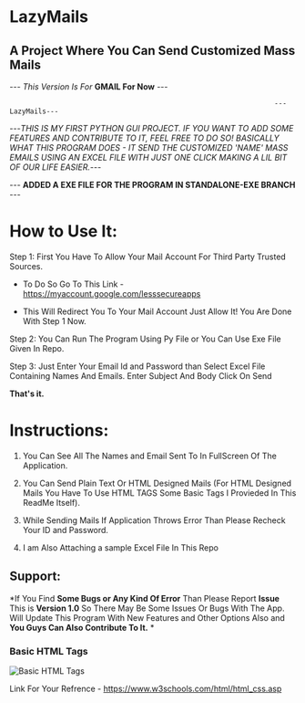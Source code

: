 # LazyMails
## A Project Where You Can Send Customized Mass Mails 

 --- *This Version Is For* **GMAIL For Now** ---

                                                                     ---LazyMails---

---*THIS IS MY FIRST PYTHON GUI PROJECT. IF YOU WANT TO ADD SOME FEATURES AND CONTRIBUTE TO IT, FEEL FREE TO DO SO!*
*BASICALLY WHAT THIS PROGRAM DOES - IT SEND THE CUSTOMIZED 'NAME' MASS EMAILS USING AN EXCEL FILE WITH JUST ONE CLICK MAKING A LIL BIT OF OUR LIFE EASIER.*---

--- **ADDED A EXE FILE FOR THE PROGRAM IN STANDALONE-EXE BRANCH** ---

# How to Use It:
Step 1: First You Have To Allow Your Mail Account For Third Party Trusted Sources. 

-  To Do So Go To This Link - https://myaccount.google.com/lesssecureapps

-  This Will Redirect You To Your Mail Account Just Allow It! You Are Done With Step 1 Now.

Step 2: You Can Run The Program Using Py File or You Can Use Exe File Given In Repo.

Step 3: Just Enter Your Email Id and Password than Select Excel File Containing Names And Emails. Enter Subject And Body Click On Send

**That's it.**

# Instructions:

1. You Can See All The Names and Email Sent To In FullScreen Of The Application.

2. You Can Send Plain Text Or HTML Designed Mails (For HTML Designed Mails You Have To Use HTML TAGS Some Basic Tags I Provieded In This ReadMe Itself).

3. While Sending Mails If Application Throws Error Than Please Recheck Your ID and Password.

4. I am Also Attaching a sample Excel File In This Repo

## Support: 

*If You Find **Some Bugs or Any Kind Of Error** Than Please Report **Issue** This is **Version 1.0** So There May Be Some Issues Or Bugs With The App.
Will Update This Program With New Features and Other Options Also and **You Guys Can Also Contribute To It.** *

### Basic HTML Tags
![Basic HTML Tags](http://thewebwizz.com/wp-content/uploads/content/WPT-0020-002.jpg)

Link For Your Refrence - https://www.w3schools.com/html/html_css.asp

